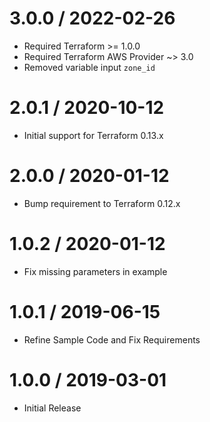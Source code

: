 3.0.0 / 2022-02-26
==================

- Required Terraform >= 1.0.0
- Required Terraform AWS Provider ~> 3.0
- Removed variable input `zone_id`

2.0.1 / 2020-10-12
==================

- Initial support for Terraform 0.13.x

2.0.0 / 2020-01-12
==================

- Bump requirement to Terraform 0.12.x

1.0.2 / 2020-01-12
==================

- Fix missing parameters in example

1.0.1 / 2019-06-15
==================

- Refine Sample Code and Fix Requirements

1.0.0 / 2019-03-01
==================

- Initial Release
